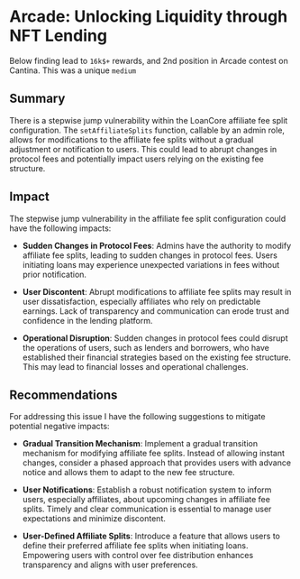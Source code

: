 # Arcade: Unlocking Liquidity through NFT Lending

Below finding lead to `16k$+` rewards, and 2nd position in Arcade contest on Cantina. This was a unique `medium`

## **Summary**

There is a stepwise jump vulnerability within the LoanCore affiliate fee split configuration. The `setAffiliateSplits` function, callable by an admin role, allows for modifications to the affiliate fee splits without a gradual adjustment or notification to users. This could lead to abrupt changes in protocol fees and potentially impact users relying on the existing fee structure.

## **Impact**

The stepwise jump vulnerability in the affiliate fee split configuration could have the following impacts:

- **Sudden Changes in Protocol Fees**: Admins have the authority to modify affiliate fee splits, leading to sudden changes in protocol fees. Users initiating loans may experience unexpected variations in fees without prior notification.
  
- **User Discontent**: Abrupt modifications to affiliate fee splits may result in user dissatisfaction, especially affiliates who rely on predictable earnings. Lack of transparency and communication can erode trust and confidence in the lending platform.
  
- **Operational Disruption**: Sudden changes in protocol fees could disrupt the operations of users, such as lenders and borrowers, who have established their financial strategies based on the existing fee structure. This may lead to financial losses and operational challenges.

## **Recommendations**

For addressing this issue I have the following suggestions to mitigate potential negative impacts:

- **Gradual Transition Mechanism**: Implement a gradual transition mechanism for modifying affiliate fee splits. Instead of allowing instant changes, consider a phased approach that provides users with advance notice and allows them to adapt to the new fee structure.
  
- **User Notifications**: Establish a robust notification system to inform users, especially affiliates, about upcoming changes in affiliate fee splits. Timely and clear communication is essential to manage user expectations and minimize discontent.
  
- **User-Defined Affiliate Splits**: Introduce a feature that allows users to define their preferred affiliate fee splits when initiating loans. Empowering users with control over fee distribution enhances transparency and aligns with user preferences.